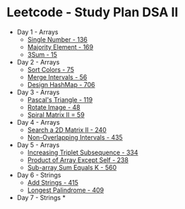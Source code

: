 # Leetcode - Study Plan DSA II

* Day 1 - Arrays
  * [Single Number - 136](https://leetcode.com/problems/single-number/)
  * [Majority Element - 169](https://leetcode.com/problems/majority-element/)
  * [3Sum - 15](https://leetcode.com/problems/3sum/)
* Day 2 - Arrays
  * [Sort Colors - 75](https://leetcode.com/problems/sort-colors/)
  * [Merge Intervals - 56](https://leetcode.com/problems/merge-intervals/)
  * [Design HashMap - 706](https://leetcode.com/problems/design-hashmap/)
* Day 3 - Arrays
  * [Pascal's Triangle - 119](https://leetcode.com/problems/pascals-triangle-ii/)
  * [Rotate Image - 48](https://leetcode.com/problems/rotate-image/)
  * [Spiral Matrix II = 59](https://leetcode.com/problems/spiral-matrix-ii/)
* Day 4 - Arrays
  * [Search a 2D Matrix II - 240](https://leetcode.com/problems/search-a-2d-matrix-ii/)
  * [Non-Overlapping Intervals - 435 ](https://leetcode.com/problems/non-overlapping-intervals/)
* Day 5 - Arrays
  * [Increasing Triplet Subsequence - 334](https://hbr.org/2021/10/7-questions-to-ask-your-new-boss)
  * [Product of Array Except Self - 238](https://leetcode.com/problems/product-of-array-except-self/)
  * [Sub-array Sum Equals K - 560](https://leetcode.com/problems/subarray-sum-equals-k/)
* Day 6 - Strings
  * [Add Strings - 415](https://leetcode.com/problems/add-strings/)
  * [Longest Palindrome - 409](https://leetcode.com/problems/longest-palindrome/)
* Day 7  - Strings
  *
